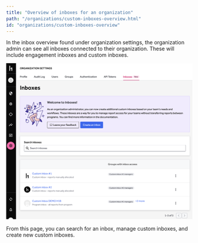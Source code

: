 ```yaml
---
title: "Overview of inboxes for an organization"
path: "/organizations/custom-inboxes-overview.html"
id: "organizations/custom-inboxes-overview"
---
```


In the inbox overview found under organization settings, the organization admin can see all inboxes connected to their organization. These will include engagement inboxes and custom inboxes.

![custom inboxes overview](./images/custom-inboxes-overview.png)

From this page, you can search for an inbox, manage custom inboxes, and create new custom inboxes.
